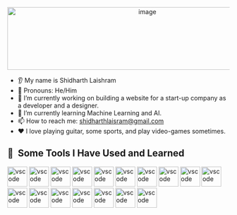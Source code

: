 <!--
**shidharthlaishram-101/shidharthlaishram-101** is a ✨ _special_ ✨ repository because its `README.md` (this file) appears on your GitHub profile.

Here are some ideas to get you started:

- 🔭 I’m currently working on ...
- 🌱 I’m currently learning ...
- 👯 I’m looking to collaborate on ...
- 🤔 I’m looking for help with ...
- 💬 Ask me about ...
- 📫 How to reach me: ...
- 😄 Pronouns: ...
- ⚡ Fun fact: ...
-->
<p align="center">
  <img width="619" height="142" alt="image" src="https://github.com/user-attachments/assets/799f124d-3695-4951-9688-e72ca438754d" />
</p>

* 👂 My name is Shidharth Laishram
* 👩 Pronouns: He/Him
* 🔭 I’m currently working on building a website for a start-up company as a developer and a designer.
* 🌱 I’m currently learning Machine Learning and AI.
* 📫 How to reach me: shidharthlaisram@gmail.com
* ❤️ I love playing guitar, some sports, and play video-games sometimes.

<h2> 🚀 &nbsp;Some Tools I Have Used and Learned</h2>
<p align="left">
<img src="https://cdn.jsdelivr.net/gh/devicons/devicon/icons/vscode/vscode-original.svg" alt="vscode" width="45" height="45"/>
<img src="https://cdn.jsdelivr.net/gh/devicons/devicon@latest/icons/arduino/arduino-plain-wordmark.svg" alt="vscode" width="45" height="45" /> 
<img src="https://cdn.jsdelivr.net/gh/devicons/devicon@latest/icons/canva/canva-original.svg" alt="vscode" width="45" height="45"/>
<img src="https://cdn.jsdelivr.net/gh/devicons/devicon@latest/icons/css3/css3-original-wordmark.svg" alt="vscode" width="45" height="45"/>
<img src="https://cdn.jsdelivr.net/gh/devicons/devicon@latest/icons/dart/dart-original-wordmark.svg" alt="vscode" width="45" height="45"/>
<img src="https://cdn.jsdelivr.net/gh/devicons/devicon@latest/icons/fastapi/fastapi-original-wordmark.svg" alt="vscode" width="45" height="45"/>
<img src="https://cdn.jsdelivr.net/gh/devicons/devicon@latest/icons/flutter/flutter-original.svg" alt="vscode" width="45" height="45"/>
<img src="https://cdn.jsdelivr.net/gh/devicons/devicon@latest/icons/flask/flask-original-wordmark.svg" alt="vscode" width="45" height="45"/>
<img src="https://cdn.jsdelivr.net/gh/devicons/devicon@latest/icons/figma/figma-original.svg" alt="vscode" width="45" height="45"/>
<img src="https://cdn.jsdelivr.net/gh/devicons/devicon@latest/icons/firebase/firebase-original-wordmark.svg" alt="vscode" width="45" height="45"/>
<img src="https://cdn.jsdelivr.net/gh/devicons/devicon@latest/icons/git/git-original-wordmark.svg" alt="vscode" width="45" height="45"/>
<img src="https://cdn.jsdelivr.net/gh/devicons/devicon@latest/icons/github/github-original-wordmark.svg" alt="vscode" width="45" height="45"/>
<img src="https://cdn.jsdelivr.net/gh/devicons/devicon@latest/icons/gradle/gradle-original-wordmark.svg" alt="vscode" width="45" height="45"/>
<img src="https://cdn.jsdelivr.net/gh/devicons/devicon@latest/icons/javascript/javascript-original.svg" alt="vscode" width="45" height="45"/>
<img src="https://cdn.jsdelivr.net/gh/devicons/devicon@latest/icons/java/java-original-wordmark.svg" alt="vscode" width="45" height="45"/>
<img src="https://cdn.jsdelivr.net/gh/devicons/devicon@latest/icons/kotlin/kotlin-original-wordmark.svg" alt="vscode" width="45" height="45"/>
<img src="https://cdn.jsdelivr.net/gh/devicons/devicon@latest/icons/html5/html5-original-wordmark.svg" alt="vscode" width="45" height="45"/>
</p>
<!--[![Shidharth's GitHub stats](https://github-readme-stats.vercel.app/api?username=shidharthlaishram-101)](https://github.com/anuraghazra/github-readme-stats)-->
